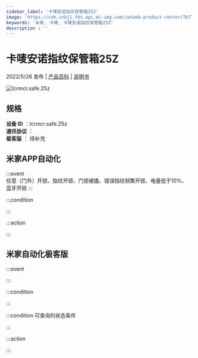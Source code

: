 ```yaml
---
sidebar_label: '卡唛安诺指纹保管箱25Z'
image: 'https://cdn.cnbj1.fds.api.mi-img.com/iotweb-product-center/7b77da2f0d8e4bb23ee9a76109123398_1650349257444.png?GalaxyAccessKeyId=AKVGLQWBOVIRQ3XLEW&Expires=9223372036854775807&Signature=zqbMJmbC9LA1uY7P+vKJ3HyfftQ='
keywords: '米家, 卡唛, 卡唛安诺指纹保管箱25Z'
description : ''
---
```

# 卡唛安诺指纹保管箱25Z

2022/5/26 发布 | [产品百科](https://home.mi.com/webapp/content/baike/product/index.html?model=lcrmcr.safe.25z/) | [说明书](https://home.mi.com/views/introduction.html?model=lcrmcr.safe.25z&region=cn)

![lcrmcr.safe.25z](https://cdn.cnbj1.fds.api.mi-img.com/iotweb-product-center/7b77da2f0d8e4bb23ee9a76109123398_1650349257444.png?GalaxyAccessKeyId=AKVGLQWBOVIRQ3XLEW&Expires=9223372036854775807&Signature=zqbMJmbC9LA1uY7P+vKJ3HyfftQ=)

## 规格  
> 
**设备 ID** ：lcrmcr.safe.25z  
**通讯协议** ：  
**极客版**  ： 待补充 


## 米家APP自动化  

:::event  
任意（门外）开锁、指纹开锁、门锁被撬、错误指纹频繁开锁、电量低于10%、蓝牙开锁
:::

:::condition  

:::

:::action   

:::

## 米家自动化极客版  

:::event  

:::

:::condition  

:::

:::condition 可查询的状态条件  

:::

:::action  

:::

        
